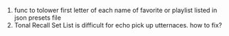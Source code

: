 1. func to tolower first letter of each name of favorite or playlist listed in json presets file
2. Tonal Recall Set List is difficult for echo pick up utternaces. how to fix?